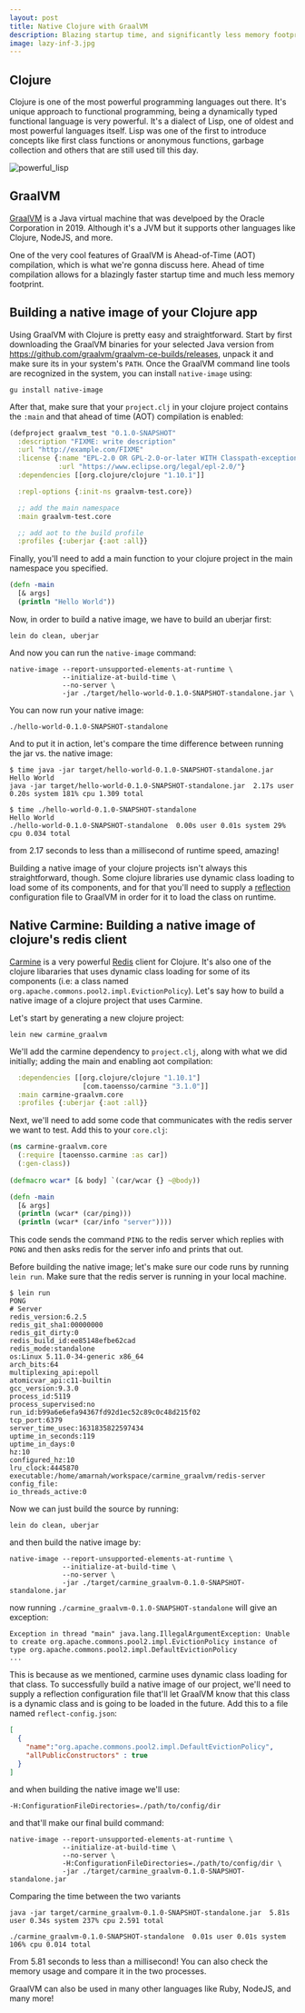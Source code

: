 ```yaml
---
layout: post
title: Native Clojure with GraalVM
description: Blazing startup time, and significantly less memory footprint
image: lazy-inf-3.jpg
---
```


## Clojure
Clojure is one of the most powerful programming languages out there. It's unique approach to functional programming, being a dynamically typed functional language is very powerful. It's a dialect of Lisp, one of oldest and most powerful languages itself. Lisp was one of the first to introduce concepts like first class functions or anonymous functions, garbage collection and others that are still used till this day.

![powerful_lisp](https://imgs.xkcd.com/comics/lisp_cycles.png)

## GraalVM
[GraalVM](https://www.graalvm.org/) is a Java virtual machine that was develpoed by the Oracle Corporation in 2019. Although it's a JVM but it supports other languages like Clojure, NodeJS, and more.

One of the very cool features of GraalVM is Ahead-of-Time (AOT) compilation, which is what we're gonna discuss here. Ahead of time compilation allows for a blazingly faster startup time and much less memory footprint.

## Building a native image of your Clojure app
Using GraalVM with Clojure is pretty easy and straightforward. Start by first downloading the GraalVM binaries for your selected Java version from https://github.com/graalvm/graalvm-ce-builds/releases, unpack it and make sure its in your system's `PATH`.
Once the GraalVM command line tools are recognized in the system, you can install `native-image` using:

`gu install native-image`

After that, make sure that your `project.clj` in your clojure project contains the `:main` and that ahead of time (AOT) compilation is enabled:

```clojure
(defproject graalvm_test "0.1.0-SNAPSHOT"
  :description "FIXME: write description"
  :url "http://example.com/FIXME"
  :license {:name "EPL-2.0 OR GPL-2.0-or-later WITH Classpath-exception-2.0"
            :url "https://www.eclipse.org/legal/epl-2.0/"}
  :dependencies [[org.clojure/clojure "1.10.1"]]

  :repl-options {:init-ns graalvm-test.core})

  ;; add the main namespace
  :main graalvm-test.core

  ;; add aot to the build profile
  :profiles {:uberjar {:aot :all}}
```

Finally, you'll need to add a main function to your clojure project in the main namespace you specified.

```clojure
(defn -main 
  [& args]
  (println "Hello World"))
```

Now, in order to build a native image, we have to build an uberjar first:

`lein do clean, uberjar`

And now you can run the `native-image` command:

```
native-image --report-unsupported-elements-at-runtime \
             --initialize-at-build-time \
             --no-server \
             -jar ./target/hello-world-0.1.0-SNAPSHOT-standalone.jar \
```

You can now run your native image:

`./hello-world-0.1.0-SNAPSHOT-standalone`

And to put it in action, let's compare the time difference between running the jar vs. the native image:

```
$ time java -jar target/hello-world-0.1.0-SNAPSHOT-standalone.jar
Hello World
java -jar target/hello-world-0.1.0-SNAPSHOT-standalone.jar  2.17s user 0.20s system 181% cpu 1.309 total

$ time ./hello-world-0.1.0-SNAPSHOT-standalone
Hello World
./hello-world-0.1.0-SNAPSHOT-standalone  0.00s user 0.01s system 29% cpu 0.034 total
```

from 2.17 seconds to less than a millisecond of runtime speed, amazing!

Building a native image of your clojure projects isn't always this straightforward, though. Some clojure libraries use dynamic class loading to load some of its components, and for that you'll need to supply a [reflection](https://medium.com/swlh/reflection-a-hidden-jvm-superpower-54a5a70fef0d) configuration file to GraalVM in order for it to load the class on runtime. 

## Native Carmine: Building a native image of clojure's redis client
[Carmine](https://github.com/ptaoussanis/carmine) is a very powerful [Redis](https://redis.io/) client for Clojure. It's also one of the clojure libararies that uses dynamic class loading for some of its components (i.e: a class named `org.apache.commons.pool2.impl.EvictionPolicy`). Let's say how to build a native image of a clojure project that uses Carmine.

Let's start by generating a new clojure project:

`lein new carmine_graalvm`

We'll add the carmine dependency to `project.clj`, along with what we did initially; adding the main and enabling aot compilation:

```clojure
  :dependencies [[org.clojure/clojure "1.10.1"]
                  [com.taoensso/carmine "3.1.0"]]
  :main carmine-graalvm.core
  :profiles {:uberjar {:aot :all}}
```

Next, we'll need to add some code that communicates with the redis server we want to test. Add this to your `core.clj`:

```clojure
(ns carmine-graalvm.core       
  (:require [taoensso.carmine :as car])
  (:gen-class))                
  
(defmacro wcar* [& body] `(car/wcar {} ~@body))

(defn -main                    
  [& args]                     
  (println (wcar* (car/ping)))
  (println (wcar* (car/info "server"))))
```

This code sends the command `PING` to the redis server which replies with `PONG` and then asks redis for the server info and prints that out.

Before building the native image; let's make sure our code runs by running `lein run`. Make sure that the redis server is running in your local machine.

```
$ lein run
PONG
# Server
redis_version:6.2.5
redis_git_sha1:00000000
redis_git_dirty:0
redis_build_id:ee85148efbe62cad
redis_mode:standalone
os:Linux 5.11.0-34-generic x86_64
arch_bits:64
multiplexing_api:epoll
atomicvar_api:c11-builtin
gcc_version:9.3.0
process_id:5119
process_supervised:no
run_id:b99a6e6efa94367fd92d1ec52c89c0c48d215f02
tcp_port:6379
server_time_usec:1631835822597434
uptime_in_seconds:119
uptime_in_days:0
hz:10
configured_hz:10
lru_clock:4445870
executable:/home/amarnah/workspace/carmine_graalvm/redis-server
config_file:
io_threads_active:0
```

Now we can just build the source by running: 

`lein do clean, uberjar`

and then build the native image by: 

```
native-image --report-unsupported-elements-at-runtime \
             --initialize-at-build-time \
             --no-server \
             -jar ./target/carmine_graalvm-0.1.0-SNAPSHOT-standalone.jar
```

now running `./carmine_graalvm-0.1.0-SNAPSHOT-standalone` will give an exception:

```
Exception in thread "main" java.lang.IllegalArgumentException: Unable to create org.apache.commons.pool2.impl.EvictionPolicy instance of type org.apache.commons.pool2.impl.DefaultEvictionPolicy
...
```

This is because as we mentioned, carmine uses dynamic class loading for that class. To successfully build a native image of our project, we'll need to supply a reflection configuration file that'll let GraalVM know that this class is a dynamic class and is going to be loaded in the future. Add this to a file named `reflect-config.json`:

```json
[
  {
    "name":"org.apache.commons.pool2.impl.DefaultEvictionPolicy",
    "allPublicConstructors" : true
  }
]
```

and when building the native image we'll use:

`-H:ConfigurationFileDirectories=./path/to/config/dir`

and that'll make our final build command:

```
native-image --report-unsupported-elements-at-runtime \
             --initialize-at-build-time \
             --no-server \
             -H:ConfigurationFileDirectories=./path/to/config/dir \
             -jar ./target/carmine_graalvm-0.1.0-SNAPSHOT-standalone.jar
```

Comparing the time between the two variants

```
java -jar target/carmine_graalvm-0.1.0-SNAPSHOT-standalone.jar  5.81s user 0.34s system 237% cpu 2.591 total

./carmine_graalvm-0.1.0-SNAPSHOT-standalone  0.01s user 0.01s system 106% cpu 0.014 total
```

From 5.81 seconds to less than a millisecond! You can also check the memory usage and compare it in the two processes.

GraalVM can also be used in many other languages like Ruby, NodeJS, and many more!